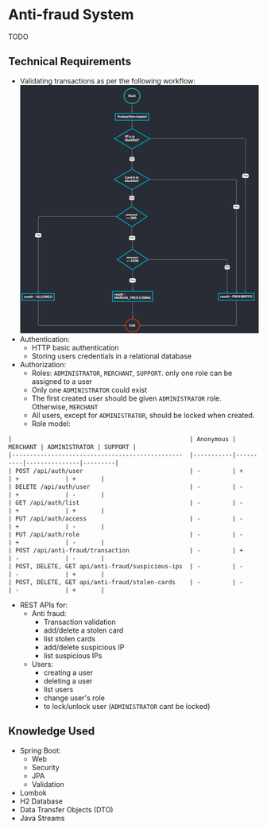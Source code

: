 # Anti-fraud System
TODO

## Technical Requirements
- Validating transactions as per the following workflow:
  <img alt="transaction validation workflow" height="500" src="/screenshots/transaction-validation-workflows.png?raw=true" width="500"/>
- Authentication:
  - HTTP basic authentication
  - Storing users credentials in a relational database
- Authorization:
  - Roles: `ADMINISTRATOR`, `MERCHANT`, `SUPPORT`. only one role can be assigned to a user
  - Only one `ADMINISTRATOR` could exist
  - The first created user should be given `ADMINISTRATOR` role. Otherwise, `MERCHANT`
  - All users, except for `ADMINISTRATOR`, should be locked when created.
  - Role model:
```
|                                                  | Anonymous | MERCHANT | ADMINISTRATOR | SUPPORT |
|------------------------------------------------  |-----------|----------|---------------|---------|
| POST /api/auth/user                              | -         | +        | +             | +       |
| DELETE /api/auth/user                            | -         | -        | +             | -       |
| GET /api/auth/list                               | -         | -        | +             | +       |
| PUT /api/auth/access                             | -         | -        | +             | -       |
| PUT /api/auth/role                               | -         | -        | +             | -       |
| POST /api/anti-fraud/transaction                 | -         | +        | -             | -       |
| POST, DELETE, GET api/anti-fraud/suspicious-ips  | -         | -        | -             | +       |
| POST, DELETE, GET api/anti-fraud/stolen-cards    | -         | -        | -             | +       |
```
- REST APIs for:
  - Anti fraud:
    - Transaction validation
    - add/delete a stolen card
    - list stolen cards
    - add/delete suspicious IP
    - list suspicious IPs
  - Users:
    - creating a user
    - deleting a user
    - list users
    - change user's role
    - to lock/unlock user (`ADMINISTRATOR` cant be locked)

## Knowledge Used
- Spring Boot:
  - Web
  - Security
  - JPA
  - Validation
- Lombok
- H2 Database
- Data Transfer Objects (DTO)
- Java Streams